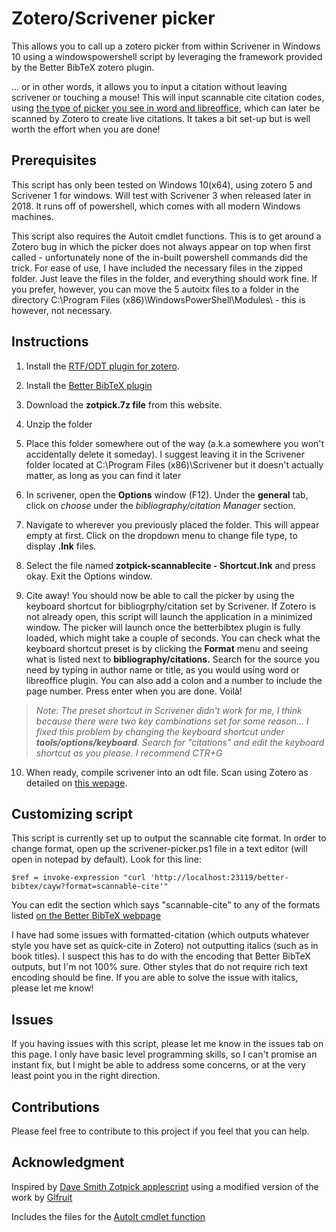 # Zotero/Scrivener picker

This allows you to call up a zotero picker from within Scrivener in Windows 10 using a windowspowershell script by leveraging the framework provided by the Better BibTeX zotero plugin.

... or in other words, it allows you to input a citation without leaving scrivener or touching a mouse! This will input scannable cite citation codes, using [the type of picker you see in word and libreoffice](http://mossiso.com/wp-content/uploads/2012/04/zotero-new-view-find-citation.png), which can later be scanned by Zotero to create live citations. It takes a bit set-up but is well worth the effort when you are done!

## Prerequisites
This script has only been tested on Windows 10(x64), using zotero 5 and Scrivener 1 for windows. Will test with Scrivener 3 when released later in 2018. It runs off of powershell, which comes with all modern Windows machines.

This script also requires the Autoit cmdlet functions. This is to get around a Zotero bug in which the picker does not always appear on top when first called - unfortunately none of the in-built powershell commands did the trick. For ease of use, I have included the necessary files in the zipped folder. Just leave the files in the folder, and everything should work fine. If you prefer, however, you can move the 5 autoitx files to a folder in the directory C:\Program Files (x86)\WindowsPowerShell\Modules\ - this is however, not necessary.

## Instructions
1. Install the [RTF/ODT plugin for zotero](https://zotero-odf-scan.github.io/zotero-odf-scan/).

2. Install the [Better BibTeX plugin](https://retorque.re/zotero-better-bibtex/installation/)

3. Download the **zotpick.7z file** from this website.

4. Unzip the folder

5. Place this folder somewhere out of the way (a.k.a somewhere you won't accidentally delete it someday). I suggest leaving it in the Scrivener folder located at C:\Program Files (x86)\Scrivener but it doesn't actually matter, as long as you can find it later

6. In scrivener, open the **Options** window (F12). Under the **general** tab, click on *choose* under the *bibliography/citation Manager* section.

7. Navigate to wherever you previously placed the folder. This will appear empty at first. Click on the dropdown menu to change file type, to display **.lnk** files. 

8. Select the file named **zotpick-scannablecite - Shortcut.lnk** and press okay. Exit the Options window.

9. Cite away! You should now be able to call the picker by using the keyboard shortcut for bibliogrphy/citation set by Scrivener. If Zotero is not already open, this script will launch the application in a minimized window. The picker will launch once the betterbibtex plugin is fully loaded, which might take a couple of seconds. You can check what the keyboard shortcut preset is by clicking the **Format** menu and seeing what is listed next to **bibliography/citations.** Search for the source you need by typing in author name or title, as you would using word or libreoffice plugin. You can also add a colon and a number to include the page number. Press enter when you are done. Voilà! 

> *Note: The preset shortcut in Scrivener didn't work for me, I think because there were two key combinations set for some reason... I fixed this problem by changing the keyboard shortcut under **tools/options/keyboard**. Search for "citations" and edit the keyboard shortcut as you please. I recommend CTR+G*

10. When ready, compile scrivener into an odt file. Scan using Zotero as detailed on [this wepage](https://catherinepope.com/how-to-use-zotero-with-scrivener-part-2/).

## Customizing script

This script is currently set up to output the scannable cite format. In order to change format, open up the scrivener-picker.ps1 file in a text editor (will open in notepad by default). Look for this line:

`$ref = invoke-expression "curl 'http://localhost:23119/better-bibtex/cayw?format=scannable-cite'"`

You can edit the section which says "scannable-cite" to any of the formats listed [on the Better BibTeX webpage](https://retorque.re/zotero-better-bibtex/cayw/
)

I have had some issues with formatted-citation (which outputs whatever style you have set as quick-cite in Zotero) not outputting italics (such as in book titles). I suspect this has to do with the encoding that Better BibTeX outputs, but I'm not 100% sure. Other styles that do not require rich text encoding should be fine. If you are able to solve the issue with italics, please let me know!

## Issues

If you having issues with this script, please let me know in the issues tab on this page. I only have basic level programming skills, so I can't promise an instant fix, but I might be able to address some concerns, or at the very least point you in the right direction.

## Contributions

Please feel free to contribute to this project if you feel that you can help.

## Acknowledgment
Inspired by  [Dave Smith Zotpick applescript](https://github.com/davepwsmith/zotpick-applescript) using a modified version of the work by [Glfruit](https://gist.github.com/glfruit)

Includes the files for the [AutoIt cmdlet function](https://www.autoitconsulting.com/site/scripting/autoit-cmdlets-for-windows-powershell/)
